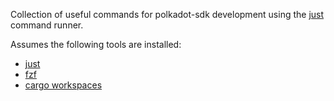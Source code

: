 Collection of useful commands for polkadot-sdk development using the [just](https://github.com/casey/just) command runner.

Assumes the following tools are installed:
- [just](https://github.com/casey/just)
- [fzf](https://github.com/junegunn/fzf)
- [cargo workspaces](https://crates.io/crates/cargo-workspaces)
